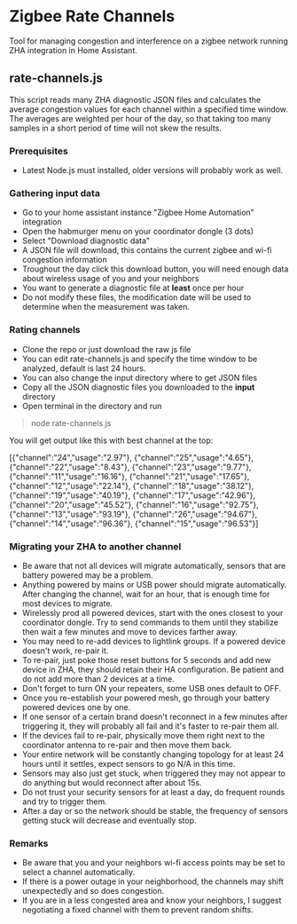 # Zigbee Rate Channels

Tool for managing congestion and interference on a zigbee network running ZHA integration in Home Assistant.

## rate-channels.js
﻿This script reads many ZHA diagnostic JSON files and calculates the average congestion values for each channel within a specified time window.
The averages are weighted per hour of the day, so that taking too many samples in a short period of time will not skew the results.

### Prerequisites
- Latest Node.js must installed, older versions will probably work as well.

### Gathering input data
- Go to your home assistant instance "Zigbee Home Automation" integration
- Open the habmurger menu on your coordinator dongle (3 dots)
- Select "Download diagnostic data"
- A JSON file will download, this contains the current zigbee and wi-fi congestion information
- Troughout the day click this download button, you will need enough data about wireless usage of you and your neighbors
- You want to generate a diagnostic file at **least** once per hour
- Do not modify these files, the modification date will be used to determine when the measurement was taken.

### Rating channels
- Clone the repo or just download the raw js file
- You can edit rate-channels.js and specify the time window to be analyzed, default is last 24 hours.
- You can also change the input directory where to get JSON files
- Copy all the JSON diagnostic files you downloaded to the **input** directory
- Open terminal in the directory and run

> node rate-channels.js

You will get output like this with best channel at the top:

[{"channel":"24","usage":"2.97"},
{"channel":"25","usage":"4.65"},
{"channel":"22","usage":"8.43"},
{"channel":"23","usage":"9.77"},
{"channel":"11","usage":"16.16"},
{"channel":"21","usage":"17.65"},
{"channel":"12","usage":"22.14"},
{"channel":"18","usage":"38.12"},
{"channel":"19","usage":"40.19"},
{"channel":"17","usage":"42.96"},
{"channel":"20","usage":"45.52"},
{"channel":"16","usage":"92.75"},
{"channel":"13","usage":"93.19"},
{"channel":"26","usage":"94.67"},
{"channel":"14","usage":"96.36"},
{"channel":"15","usage":"96.53"}]

### Migrating your ZHA to another channel
- Be aware that not all devices will migrate automatically, sensors that are battery powered may be a problem.
- Anything powered by mains or USB power should migrate automatically. After changing the channel, wait for an hour, that is enough time for most devices to migrate.
- Wirelessly prod all powered devices, start with the ones closest to your coordinator dongle. Try to send commands to them until they stabilize then wait a few minutes and move to devices farther away.
- You may need to re-add devices to lightlink groups. If a powered device doesn't work, re-pair it.
- To re-pair, just poke those reset buttons for 5 seconds and add new device in ZHA, they should retain their HA configuration. Be patient and do not add more than 2 devices at a time.
- Don't forget to turn ON your repeaters, some USB ones default to OFF.
- Once you re-establish your powered mesh, go through your battery powered devices one by one. 
- If one sensor of a certain brand doesn't reconnect in a few minutes after triggering it, they will probably all fail and it's faster to re-pair them all. 
- If the devices fail to re-pair, physically move them right next to the coordinator antenna to re-pair and then move them back.
- Your entire network will be constantly changing topology for at least 24 hours until it settles, expect sensors to go N/A in this time.
- Sensors may also just get stuck, when triggered they may not appear to do anything but would reconnect after about 15s.
- Do not trust your security sensors for at least a day, do frequent rounds and try to trigger them.
- After a day or so the network should be stable, the frequency of sensors getting stuck will decrease and eventually stop.

### Remarks
- Be aware that you and your neighbors wi-fi access points may be set to select a channel automatically.
- If there is a power outage in your neighborhood, the channels may shift unexpectedly and so does congestion.
- If you are in a less congested area and know your neighbors, I suggest negotiating a fixed channel with them to prevent random shifts.
